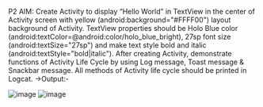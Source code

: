  P2
AIM: Create Activity to display “Hello World” in TextView in the center of Activity screen with yellow (android:background="#FFFF00") layout background of Activity. TextView properties should be Holo Blue color (android:textColor=@android:color/holo_blue_bright), 27sp font size (android:textSize="27sp") and make text style bold and italic (android:textStyle="bold|italic"). After creating Activity, demonstrate functions of Activity Life Cycle by using Log message, Toast message & Snackbar message. All methods of Activity life cycle should be printed in Logcat.
->Output:-

![image](https://github.com/parthpatel095/mad_practical_2_095/assets/139727874/07730ec2-a678-4144-8d6c-ec6de2054bbe)
 ![image](https://github.com/parthpatel095/mad_practical_2_095/assets/139727874/05cf794d-cefc-4d5d-b5d9-263123694383)

 
